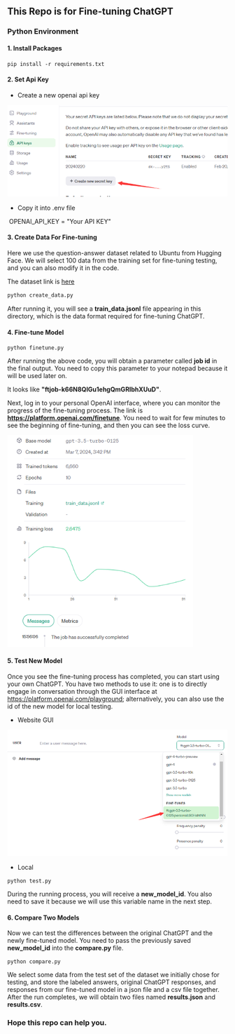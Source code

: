 ## This Repo is for Fine-tuning ChatGPT

### Python Environment

#### 1. Install Packages

```b
pip install -r requirements.txt
```

#### 2. Set Api Key

- Create a new openai api key

<img src="./create_api_key.png" alt="create_api_key" style="zoom:80%;" />

- Copy it into .env file

​	OPENAI_API_KEY = "Your API KEY"

#### 3. Create Data For Fine-tuning

Here we use the question-answer dataset related to Ubuntu from Hugging Face. We will select 100 data from the training set for fine-tuning testing, and you can also modify it in the code.

The dataset link is [here](https://huggingface.co/datasets/mugithi/ubuntu_question_answer)

```bash
python create_data.py
```

After running it, you will see a **train_data.jsonl** file appearing in this directory, which is the data format required for fine-tuning ChatGPT.

#### 4. Fine-tune Model

```bas
python finetune.py
```

After running the above code, you will obtain a parameter called **job id** in the final output. You need to copy this parameter to your notepad because it will be used later on. 

It looks like **"ftjob-k66N8QIGu1ehgQmGRIbhXUuD"**.

Next, log in to your personal OpenAI interface, where you can monitor the progress of the fine-tuning process. The link is **https://platform.openai.com/finetune**. You need to wait for few minutes to see the beginning of fine-tuning, and then you can see the loss curve.

<img src="./process.png" alt="process" style="zoom: 80%;" />

#### 5. Test New Model

Once you see the fine-tuning process has completed, you can start using your own ChatGPT. You have two methods to use it: one is to directly engage in conversation through the GUI interface at https://platform.openai.com/playground; alternatively, you can also use the id of the new model for local testing.

- Website GUI

<img src="./choose_model.png" alt="choose_model" style="zoom:80%;" />

- Local

```ba
python test.py
```

During the running process, you will receive a **new_model_id**. You also need to save it because we will use this variable name in the next step.

#### 6. Compare Two Models

Now we can test the differences between the original ChatGPT and the newly fine-tuned model. You need to pass the previously saved **new_model_id** into the **compare.py** file.

```bas
python compare.py
```

We select some data from the test set of the dataset we initially chose for testing, and store the labeled answers, original ChatGPT responses, and responses from our fine-tuned model in a json file and a csv file together. After the run completes, we will obtain two files named **results.json** and **results.csv**.



### Hope this repo can help you.

